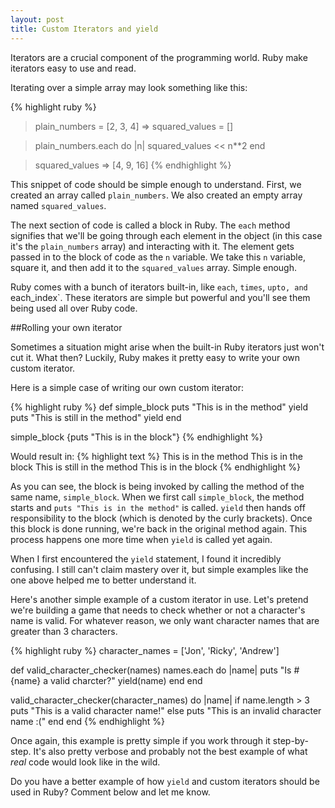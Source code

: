 ```yaml
---
layout: post
title: Custom Iterators and yield
---
```

Iterators are a crucial component of the programming world. Ruby make iterators easy to use and read.

Iterating over a simple array may look something like this:

{% highlight ruby %}
> plain_numbers = [2, 3, 4]
=> squared_values = []

> plain_numbers.each do |n|
>   squared_values << n**2
> end

> squared_values
=> [4, 9, 16]
{% endhighlight %}

This snippet of code should be simple enough to understand. First, we created an array called `plain_numbers`. We also created an empty array named `squared_values`.

The next section of code is called a block in Ruby. The `each` method signifies that we'll be going through each element in the object (in this case it's the `plain_numbers` array) and interacting with it. The element gets passed in to the block of code as the `n` variable. We take this `n` variable, square it, and then add it to the `squared_values` array. Simple enough.

Ruby comes with a bunch of iterators built-in, like `each`, `times`, `upto, and  `each_index`. These iterators are simple but powerful and you'll see them being used all over Ruby code.

##Rolling your own iterator

Sometimes a situation might arise when the built-in Ruby iterators just won't cut it. What then? Luckily, Ruby makes it pretty easy to write your own custom iterator.

Here is a simple case of writing our own custom iterator:

{% highlight ruby %}
def simple_block
	puts "This is in the method"
	yield
	puts "This is still in the method"
	yield
end

simple_block {puts "This is in the block"}
{% endhighlight %}

Would result in:
{% highlight text %}
This is in the method
This is in the block
This is still in the method
This is in the block
{% endhighlight %}

As you can see, the block is being invoked by calling the method of the same name, `simple_block`. When we first call `simple_block`, the method starts and `puts "This is in the method"` is called. `yield` then hands off responsibility to the block (which is denoted by the curly brackets). Once this block is done running, we're back in the original method again. This process happens one more time when `yield` is called yet again.

When I first encountered the `yield` statement, I found it incredibly confusing. I still can't claim mastery over it, but simple examples like the one above helped me to better understand it.

Here's another simple example of a custom iterator in use. Let's pretend we're building a game that needs to check whether or not a character's name is valid. For whatever reason, we only want character names that are greater than 3 characters.

{% highlight ruby %}
character_names = ['Jon', 'Ricky', 'Andrew']

def valid_character_checker(names)
  names.each do |name|
    puts "Is #{name} a valid charcter?"
    yield(name)
  end
end

valid_character_checker(character_names) do |name|
  if name.length > 3
    puts "This is a valid character name!"
  else
    puts "This is an invalid character name :("
  end
end
{% endhighlight %}

Once again, this example is pretty simple if you work through it step-by-step. It's also pretty verbose and probably not the best example of what *real* code would look like in the wild.

Do you have a better example of how `yield` and custom iterators should be used in Ruby? Comment below and let me know.